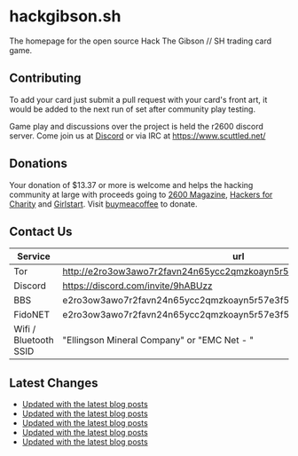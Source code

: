 # hackgibson.sh
The homepage for the open source Hack The Gibson // SH trading card game.


## Contributing

To add your card just submit a pull request with your card's front art, it would be added to the next run of set after community play testing.

Game play and discussions over the project is held the r2600 discord server. Come join us at [Discord](https://discord.com/invite/9hABUzz) or via IRC at https://www.scuttled.net/


## Donations

Your donation of $13.37 or more is welcome and helps the hacking community at large with proceeds going to [2600 Magazine](https://2600.com/), [Hackers for Charity](https://hackersforcharity.org) and [Girlstart](https://girlstart.org).  Visit [buymeacoffee](https://www.buymeacoffee.com/hackgibson.sh) to donate.


## Contact Us

Service | url
-|-
Tor | http://e2ro3ow3awo7r2favn24n65ycc2qmzkoayn5r57e3f56nvjwdcgg32ad.onion
Discord | https://discord.com/invite/9hABUzz
BBS | e2ro3ow3awo7r2favn24n65ycc2qmzkoayn5r57e3f56nvjwdcgg32ad.onion:23
FidoNET | e2ro3ow3awo7r2favn24n65ycc2qmzkoayn5r57e3f56nvjwdcgg32ad.onion:24554
Wifi / Bluetooth SSID | "Ellingson Mineral Company" or "EMC Net - <fidonet address>"

## Latest Changes
<!-- BLOG-POST-LIST:START -->
- [Updated with the latest blog posts](https://github.com/DFW2600/hackgibson.sh/commit/a781a7e9900b2fa1ea89c1725a36bf3c186a8c1d)
- [Updated with the latest blog posts](https://github.com/DFW2600/hackgibson.sh/commit/9d1550209d02db57fdb6a077fac9be93fc670e57)
- [Updated with the latest blog posts](https://github.com/DFW2600/hackgibson.sh/commit/36c6752163dcc9d55db3747c74a53c88d266a7e5)
- [Updated with the latest blog posts](https://github.com/DFW2600/hackgibson.sh/commit/02db03b4e90e96550d49a27405225339e81bf52d)
- [Updated with the latest blog posts](https://github.com/DFW2600/hackgibson.sh/commit/6e8d06046b279a2d796f123275d9246384caf5ed)
<!-- BLOG-POST-LIST:END -->
